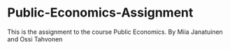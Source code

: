 # Public-Economics-Assignment
This is the assignment to the course Public Economics. By Miia Janatuinen and Ossi Tahvonen

